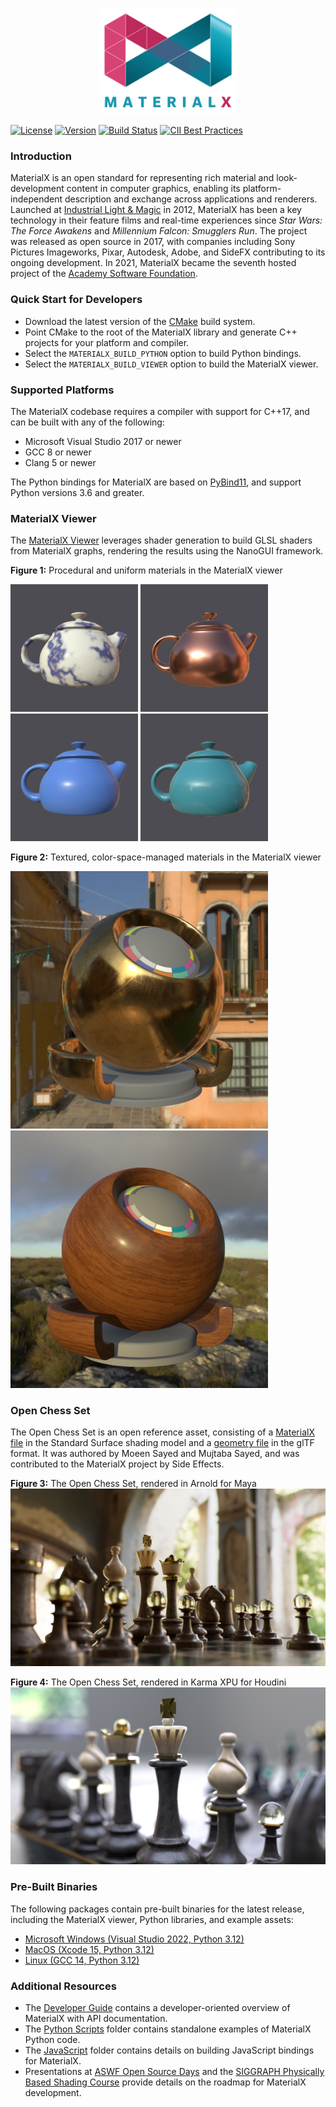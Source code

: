 <p align="center">
  <img src="documents/Images/MaterialXLogo.png" height="170" />
</p>

[![License](https://img.shields.io/badge/License-Apache%202.0-blue.svg)](https://github.com/AcademySoftwareFoundation/MaterialX/blob/main/LICENSE)
[![Version](https://img.shields.io/github/v/release/AcademySoftwareFoundation/MaterialX)](https://github.com/AcademySoftwareFoundation/MaterialX/releases/latest)
[![Build Status](https://github.com/AcademySoftwareFoundation/MaterialX/workflows/main/badge.svg?branch=main)](https://github.com/AcademySoftwareFoundation/MaterialX/actions?query=branch%3Amain)
[![CII Best Practices](https://bestpractices.coreinfrastructure.org/projects/6025/badge)](https://bestpractices.coreinfrastructure.org/projects/6025)

### Introduction

MaterialX is an open standard for representing rich material and look-development content in computer graphics, enabling its platform-independent description and exchange across applications and renderers.  Launched at [Industrial Light & Magic](https://www.ilm.com/) in 2012, MaterialX has been a key technology in their feature films and real-time experiences since _Star Wars: The Force Awakens_ and _Millennium Falcon: Smugglers Run_.  The project was released as open source in 2017, with companies including Sony Pictures Imageworks, Pixar, Autodesk, Adobe, and SideFX contributing to its ongoing development.  In 2021, MaterialX became the seventh hosted project of the [Academy Software Foundation](https://www.aswf.io/).

### Quick Start for Developers

- Download the latest version of the [CMake](https://cmake.org/) build system.
- Point CMake to the root of the MaterialX library and generate C++ projects for your platform and compiler.
- Select the `MATERIALX_BUILD_PYTHON` option to build Python bindings.
- Select the `MATERIALX_BUILD_VIEWER` option to build the MaterialX viewer.

### Supported Platforms

The MaterialX codebase requires a compiler with support for C++17, and can be built with any of the following:

- Microsoft Visual Studio 2017 or newer
- GCC 8 or newer
- Clang 5 or newer

The Python bindings for MaterialX are based on [PyBind11](https://github.com/pybind/pybind11), and support Python versions 3.6 and greater.

### MaterialX Viewer

The [MaterialX Viewer](documents/DeveloperGuide/Viewer.md) leverages shader generation to build GLSL shaders from MaterialX graphs, rendering the results using the NanoGUI framework.

**Figure 1:** Procedural and uniform materials in the MaterialX viewer
<p float="left">
  <img src="documents/Images/MaterialXView_Marble.png" width="204" />
  <img src="documents/Images/MaterialXView_Copper.png" width="204" /> 
  <img src="documents/Images/MaterialXView_Plastic.png" width="204" /> 
  <img src="documents/Images/MaterialXView_Carpaint.png" width="204" /> 
</p>

**Figure 2:** Textured, color-space-managed materials in the MaterialX viewer
<p float="left">
  <img src="documents/Images/MaterialXView_TiledBrass.png" width="412" />
  <img src="documents/Images/MaterialXView_TiledWood.png" width="412" /> 
</p>

### Open Chess Set

The Open Chess Set is an open reference asset, consisting of a [MaterialX file](resources/Materials/Examples/StandardSurface/standard_surface_chess_set.mtlx) in the Standard Surface shading model and a [geometry file](resources/Geometry) in the glTF format.  It was authored by Moeen Sayed and Mujtaba Sayed, and was contributed to the MaterialX project by Side Effects.

**Figure 3:** The Open Chess Set, rendered in Arnold for Maya
<img src="documents/Images/OpenChessSet_Arnold_01.png" />

**Figure 4:** The Open Chess Set, rendered in Karma XPU for Houdini
<img src="documents/Images/OpenChessSet_Karma_01.png" />

### Pre-Built Binaries

The following packages contain pre-built binaries for the latest release, including the MaterialX viewer, Python libraries, and example assets:

- [Microsoft Windows (Visual Studio 2022, Python 3.12)](https://github.com/AcademySoftwareFoundation/MaterialX/releases/latest/download/MaterialX_Windows_VS2022_x64_Python312.zip)
- [MacOS (Xcode 15, Python 3.12)](https://github.com/AcademySoftwareFoundation/MaterialX/releases/latest/download/MaterialX_MacOS_Xcode_15_Python312.zip)
- [Linux (GCC 14, Python 3.12)](https://github.com/AcademySoftwareFoundation/MaterialX/releases/latest/download/MaterialX_Linux_GCC_14_Python312.zip)

### Additional Resources

- The [Developer Guide](http://www.materialx.org/docs/api/index.html) contains a developer-oriented overview of MaterialX with API documentation.
- The [Python Scripts](python/Scripts) folder contains standalone examples of MaterialX Python code.
- The [JavaScript](javascript) folder contains details on building JavaScript bindings for MaterialX.
- Presentations at [ASWF Open Source Days](https://materialx.org/assets/ASWF_OSD2023_MaterialX_Final.pdf) and the [SIGGRAPH Physically Based Shading Course](https://blog.selfshadow.com/publications/s2020-shading-course/#materialx) provide details on the roadmap for MaterialX development.

